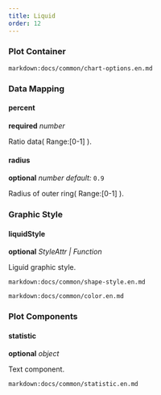 ```yaml
---
title: Liquid
order: 12
---
```


### Plot Container

`markdown:docs/common/chart-options.en.md`

### Data Mapping

#### percent 

<description>**required** _number_</description>

Ratio data( Range:[0-1] ).

#### radius

<description>**optional** _number_ _default:_ `0.9`</description>

Radius of outer ring( Range:[0-1] ).

### Graphic Style

#### liquidStyle

<description>**optional** _StyleAttr | Function_</description>

Liguid graphic style.

`markdown:docs/common/shape-style.en.md`

`markdown:docs/common/color.en.md`

### Plot Components

#### statistic

<description>**optional** _object_</description>

Text component.

`markdown:docs/common/statistic.en.md`
